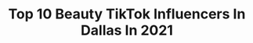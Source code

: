 ---
title: Top 10 Beauty TikTok Influencers In Dallas In 2021
description: >-
  Find top beauty TikTok influencers in Dallas in 2021. Most popular hashtags: #fyp #foryou #beauty #greenscreen.
platform: TikTok
hits: 21
text_top: Identify the top-rated TikTok influencers on inBeat.
text_bottom: inBeat has 21 TikTok influencers like this in Dallas, United States for you to contact.
profiles:
  - username: "bloop053"
    fullname: >-
      B-Loop
    bio: >-
      I came here to laugh. ——> add me on insta IG- bloop053
    location: "United States"
    followers: 11800
    engagement: 1811
    commentsToLikes: 0.024840
    id: ckcu6trxsbmz40j23j16hvam5
    verified: false
    hashtags: "#fup, #comedy, #funny, #fyp"
  - username: "alexiabreceda"
    fullname: >-
      ✨ Alexia ✨
    bio: >-
      21 💋 Giveaway at 100k 🙏✨ Dallas, Tx 📍 Dm for promo/collabs
    location: "United States"
    followers: 77100
    engagement: 1823
    commentsToLikes: 0.014013
    id: ckb9bf37zxgm50j23hbsfqjws
    verified: false
    hashtags: "#wewintogether, #makeup, #welldone, #expressieyourself"
  - username: "trainerkat"
    fullname: >-
      TrainerKat
    bio: >-
      Boy mom👩‍👦First Responder🚑,Texan Will definitely reply back,might take a bit
    location: "United States"
    followers: 5200
    engagement: 1063
    commentsToLikes: 0.045121
    id: ckae0xw0im6cl0i780ubyvqxq
    verified: false
    hashtags: "#duet, #texas, #saturday, #ownthecurve"
  - username: "theabbyparker"
    fullname: >-
      Abs 
    bio: >-
      Jesus above all Follow me on insta 🌸
    location: "United States"
    followers: 26200
    engagement: 905
    commentsToLikes: 0.053470
    id: ckb9dh02t0sps0j23vcycnxvr
    verified: false
    hashtags: "#duet, #diy, #greenscreen, #fyp"
  - username: "lamiazuberi"
    fullname: >-
      Lamia
    bio: >-
      sixty seconds to spread awareness A human simply being⚡️ Dallas| Speaker
    location: "United States"
    followers: 56600
    engagement: 1970
    commentsToLikes: 0.058141
    id: ckaci8u8g2fn60i78ma8urdyj
    verified: false
    hashtags: "#school, #yellow, #foryou, #girls"
  - username: "_evelynjuarez16"
    fullname: >-
      _evelynjuarez16
    bio: >-
      PO Box: 1408 N. Riverfront Blvd 504 Dallas, Tx 75207 Venmo/cashapp @EvelynLIT
    location: "United States"
    followers: 861100
    engagement: 1871
    commentsToLikes: 0.035014
    id: ck8khiu1lmwe90j78bp7tkptg
    verified: false
    hashtags: "#fyp, #nails, #beauty, #storytime"
  - username: "jaychenart"
    fullname: >-
      jaychenart
    bio: >-
      IG @jaychenart. LSU 2020. | Photoshop | Visual development artist Dallas
    location: "United States"
    followers: 96200
    engagement: 2153
    commentsToLikes: 0.011802
    id: ck8sefnwnjih40j783bfh2cmu
    verified: false
    hashtags: "#paint, #art, #conceptart, #characterdesign"
  - username: "thecurlybeviie"
    fullname: >-
      Auntie Bev
    bio: >-
      Auntie Bev 🍷 CEO of NeoCurly Dallas, Tx 25 ♎️
    location: "United States"
    followers: 110700
    engagement: 1785
    commentsToLikes: 0.012878
    id: cka0sk1ivlusq0i78dfut0k6k
    verified: false
    hashtags: "#naturalhair, #fyp, #foryou, #hitdifferent"
  - username: "_mariaa.elenaa_"
    fullname: >-
      _MARIAA.ELENAA_
    bio: >-
      24 🇲🇽🇺🇸 📍Dallas, TX 📸 IG: @_MARIAA.ELENAA_ 🎥 YT: _Mariaa Elenaa_
    location: "United States"
    followers: 113400
    engagement: 1841
    commentsToLikes: 0.019786
    id: ckbkdv46e46qd0j236xu3s7a4
    verified: false
    hashtags: "#halloween, #nyxcosmeticspartner, #makeup, #nyxcosmetics"
  - username: "bridalightskin"
    fullname: >-
      Brianna Velasquez
    bio: >-
      Dallas, Tx 👻: mixed.gal22 Business: Michael.a.velasquez@gmail.com
    location: "United States"
    followers: 200400
    engagement: 1598
    commentsToLikes: 0.014974
    id: ck8ozec95bpne0j78leezry3s
    verified: false
    hashtags: "#broken, #dallas, #boy, #gotplayed"
---
